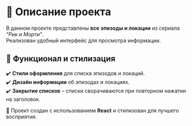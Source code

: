 # 📌 Описание проекта

В данном проекте представлены **все эпизоды и локации** из сериала _"Рик и Морти"_.  
Реализован удобный интерфейс для просмотра информации.

## 🎨 Функционал и стилизация

✔️ **Стили оформления** для списка эпизодов и локаций.  
✔️ **Дизайн информации** об эпизодах и локациях.  
✔️ **Закрытие списков** – списки сворачиваются при повторном нажатии на заголовок.

🔹 Проект создан с использованием **React** и стилизован для лучшего восприятия.  
